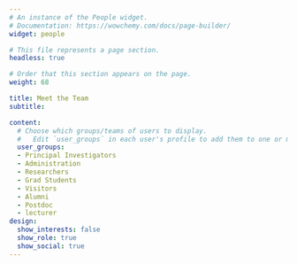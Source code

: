 ```yaml
---
# An instance of the People widget.
# Documentation: https://wowchemy.com/docs/page-builder/
widget: people

# This file represents a page section.
headless: true

# Order that this section appears on the page.
weight: 68

title: Meet the Team
subtitle:

content:
  # Choose which groups/teams of users to display.
  #   Edit `user_groups` in each user's profile to add them to one or more of these groups.
  user_groups:
  - Principal Investigators
  - Administration
  - Researchers
  - Grad Students
  - Visitors
  - Alumni
  - Postdoc
  - lecturer
design:
  show_interests: false
  show_role: true
  show_social: true
---
```


